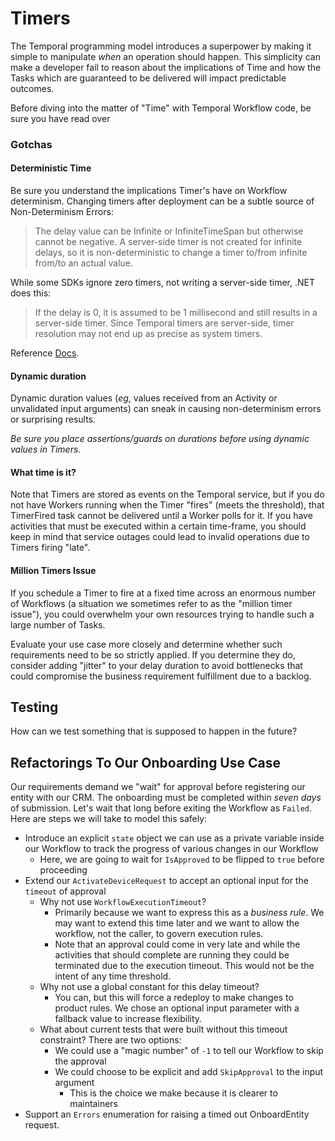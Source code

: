 # Timers

The Temporal programming model introduces a superpower by making it simple to manipulate _when_
an operation should happen. This simplicity can make a developer fail to reason about the implications
of Time and how the Tasks which are guaranteed to be delivered will impact predictable outcomes.

Before diving into the matter of "Time" with Temporal Workflow code, be sure you have read over
<The Java Thing about Non-Determinism during concurrent ops and Time>

### Gotchas

#### Deterministic Time

Be sure you understand the implications Timer's have on Workflow determinism.
Changing timers after deployment can be a subtle source of Non-Determinism Errors:
> The delay value can be Infinite or InfiniteTimeSpan but otherwise cannot be negative. A server-side timer is not created for infinite delays, so it is non-deterministic to change a timer to/from infinite from/to an actual value.

While some SDKs ignore zero timers, not writing a server-side timer, .NET does this:
> If the delay is 0, it is assumed to be 1 millisecond and still results in a server-side timer. Since Temporal timers are server-side, timer resolution may not end up as precise as system timers.

Reference [Docs](https://dotnet.temporal.io/api/Temporalio.Workflows.Workflow.html#Temporalio_Workflows_Workflow_DelayAsync_System_TimeSpan_System_Nullable_System_Threading_CancellationToken___remarks).

#### Dynamic duration

Dynamic duration values (_eg_, values received from an Activity or unvalidated input arguments) can sneak in causing
non-determinism errors or surprising results.

_Be sure you place assertions/guards on durations before using dynamic values in Timers._

#### What time is it?

Note that Timers are stored as events on the Temporal service, but if you do not have Workers running when the
Timer "fires" (meets the threshold), that TimerFired task cannot be delivered until a Worker polls for it.
If you have activities that must be executed within a certain time-frame, you should keep in mind that service
outages could lead to invalid operations due to Timers firing "late".

#### Million Timers Issue

If you schedule a Timer to fire at a fixed time across an enormous number of Workflows
(a situation we sometimes refer to as the "million timer issue"), you
could overwhelm your own resources trying to handle such a large number of Tasks.

Evaluate your use case more closely and determine whether such requirements need to be
so strictly applied. If you determine they do, consider adding "jitter" to your delay
duration to avoid bottlenecks that could compromise the business requirement fulfillment due to a backlog.

## Testing

How can we test something that is supposed to happen in the future?

## Refactorings To Our Onboarding Use Case

Our requirements demand we "wait" for approval before registering our entity with our CRM.
The onboarding must be completed within _seven days_ of submission. Let's wait that long before
exiting the Workflow as `Failed`. Here are steps we will take to model this safely:

* Introduce an explicit `state` object we can use as a private variable inside our Workflow to track the progress of various changes in our Workflow
    * Here, we are going to wait for `IsApproved` to be flipped to `true` before proceeding
* Extend our `ActivateDeviceRequest` to accept an optional input for the `timeout` of approval
    * Why not use `WorkflowExecutionTimeout`?
        * Primarily because we want to express this as a _business rule_. We may want to extend this time later and we want to allow the workflow, not the caller, to govern execution rules.
        * Note that an approval could come in very late and while the activities that should complete are running they could be terminated due to the execution timeout. This would not be the intent of any time threshold.
    * Why not use a global constant for this delay timeout?
        * You can, but this will force a redeploy to make changes to product rules. We chose an optional input parameter with a fallback value to increase flexibility.
    * What about current tests that were built without this timeout constraint? There are two options:
        * We could use a "magic number" of `-1` to tell our Workflow to skip the approval
        * We could choose to be explicit and add `SkipApproval` to the input argument
            * This is the choice we make because it is clearer to maintainers
* Support an `Errors`  enumeration for raising a timed out OnboardEntity request.
